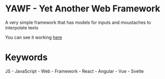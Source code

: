# YAWF - Yet Another Web Framework

A very simple framework that has models for inputs and moustaches to interpolate texts

You can see it working [here](https://sultansofcode.github.io/YetAnotherWebFramework/dist)

# Keywords

JS - JavaScript - Web - Framework - React - Angular - Vue - Svelte
